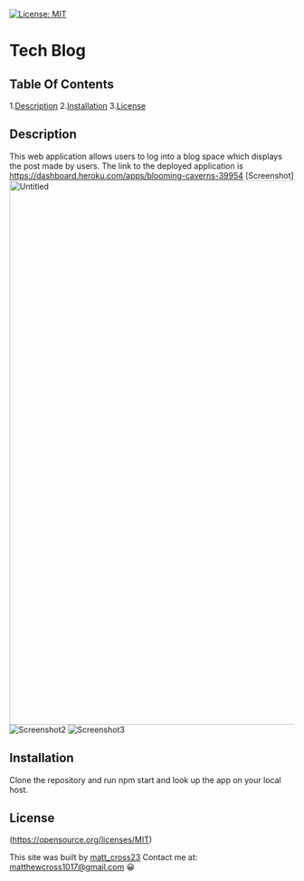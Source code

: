 [![License: MIT](https://img.shields.io/badge/License-MIT-yellow.svg)](https://opensource.org/licenses/MIT)
  # **Tech Blog**

  ## Table Of Contents

  1.[Description](#description)
  2.[Installation](#installation)
  3.[License](#License)
 


  ## Description
  This web application allows users to log into a blog space which displays the post made by users. 
  The link to the deployed application is https://dashboard.heroku.com/apps/blooming-caverns-39954
  [Screenshot] <img width="960" alt="Untitled" src="https://user-images.githubusercontent.com/88978036/154408124-0d382f70-f560-41a5-b76a-5ca415bf9c0e.png">
  ![Screenshot2](https://user-images.githubusercontent.com/88978036/154418685-687e26c0-4bf5-4c95-9d7b-23db01308184.png)
  ![Screenshot3](https://user-images.githubusercontent.com/88978036/154418693-bcbe81a8-7a14-4b47-afcc-d99705c7bed6.png)



  ## Installation
  Clone the repository and run npm start and look up the app on your local host.


  ## License
  (https://opensource.org/licenses/MIT)



  This site was built by [matt_cross23](https://github.com/matt_cross23) 
  Contact me at: matthewcross1017@gmail.com
  :grinning:


